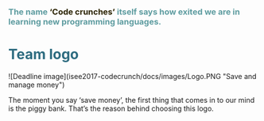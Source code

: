 
<h3 style="color: #5e9ca0;">The name <span style="color: #2b2301;">‘Code crunches’</span> itself says how exited we are in learning new programming languages.</h3> 
<h1 style="color: #2e6c80;">Team logo</h1>
<span align="center">
![Deadline image](isee2017-codecrunch/docs/images/Logo.PNG "Save and manage money")
</span>
<p>The moment  you say ‘save money’, the first thing that comes in to our mind is the piggy bank. That’s the reason behind choosing this logo.&nbsp;</p>
